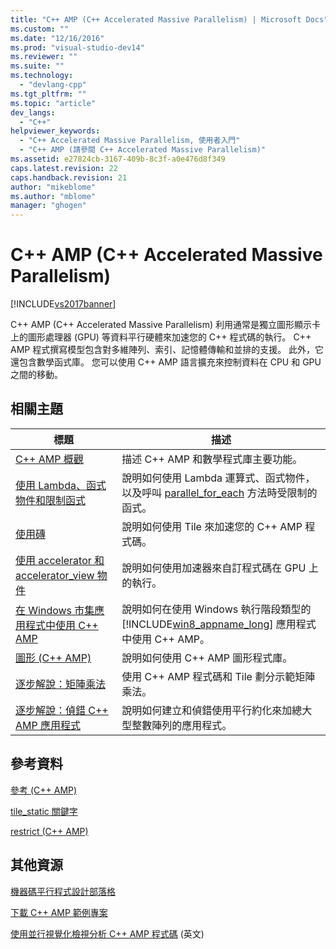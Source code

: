 ```yaml
---
title: "C++ AMP (C++ Accelerated Massive Parallelism) | Microsoft Docs"
ms.custom: ""
ms.date: "12/16/2016"
ms.prod: "visual-studio-dev14"
ms.reviewer: ""
ms.suite: ""
ms.technology: 
  - "devlang-cpp"
ms.tgt_pltfrm: ""
ms.topic: "article"
dev_langs: 
  - "C++"
helpviewer_keywords: 
  - "C++ Accelerated Massive Parallelism, 使用者入門"
  - "C++ AMP (請參閱 C++ Accelerated Massive Parallelism)"
ms.assetid: e27824cb-3167-409b-8c3f-a0e476d8f349
caps.latest.revision: 22
caps.handback.revision: 21
author: "mikeblome"
ms.author: "mblome"
manager: "ghogen"
---
```

# C++ AMP (C++ Accelerated Massive Parallelism)
[!INCLUDE[vs2017banner](../../assembler/inline/includes/vs2017banner.md)]

C\+\+ AMP \(C\+\+ Accelerated Massive Parallelism\) 利用通常是獨立圖形顯示卡上的圖形處理器 \(GPU\) 等資料平行硬體來加速您的 C\+\+ 程式碼的執行。  C\+\+ AMP 程式撰寫模型包含對多維陣列、索引、記憶體傳輸和並排的支援。  此外，它還包含數學函式庫。  您可以使用 C\+\+ AMP 語言擴充來控制資料在 CPU 和 GPU 之間的移動。  
  
## 相關主題  
  
|標題|描述|  
|--------|--------|  
|[C\+\+ AMP 概觀](../../parallel/amp/cpp-amp-overview.md)|描述 C\+\+ AMP 和數學程式庫主要功能。|  
|[使用 Lambda、函式物件和限制函式](../../parallel/amp/using-lambdas-function-objects-and-restricted-functions.md)|說明如何使用 Lambda 運算式、函式物件，以及呼叫 [parallel\_for\_each](../Topic/parallel_for_each%20Function%20\(C++%20AMP\).md) 方法時受限制的函式。|  
|[使用磚](../../parallel/amp/using-tiles.md)|說明如何使用 Tile 來加速您的 C\+\+ AMP 程式碼。|  
|[使用 accelerator 和 accelerator\_view 物件](../../parallel/amp/using-accelerator-and-accelerator-view-objects.md)|說明如何使用加速器來自訂程式碼在 GPU 上的執行。|  
|[在 Windows 市集應用程式中使用 C\+\+ AMP](../../parallel/amp/using-cpp-amp-in-windows-store-apps.md)|說明如何在使用 Windows 執行階段類型的 [!INCLUDE[win8_appname_long](../../build/includes/win8_appname_long_md.md)] 應用程式中使用 C\+\+ AMP。|  
|[圖形 \(C\+\+ AMP\)](../../parallel/amp/graphics-cpp-amp.md)|說明如何使用 C\+\+ AMP 圖形程式庫。|  
|[逐步解說：矩陣乘法](../../parallel/amp/walkthrough-matrix-multiplication.md)|使用 C\+\+ AMP 程式碼和 Tile 劃分示範矩陣乘法。|  
|[逐步解說：偵錯 C\+\+ AMP 應用程式](../../parallel/amp/walkthrough-debugging-a-cpp-amp-application.md)|說明如何建立和偵錯使用平行約化來加總大型整數陣列的應用程式。|  
  
## 參考資料  
 [參考 \(C\+\+ AMP\)](../../parallel/amp/reference/reference-cpp-amp.md)  
  
 [tile\_static 關鍵字](../../cpp/tile-static-keyword.md)  
  
 [restrict \(C\+\+ AMP\)](../../cpp/restrict-cpp-amp.md)  
  
## 其他資源  
 [機器碼平行程式設計部落格](http://go.microsoft.com/fwlink/p/?LinkId=238472)  
  
 [下載 C\+\+ AMP 範例專案](http://go.microsoft.com/fwlink/p/?LinkId=248508)  
  
 [使用並行視覺化檢視分析 C\+\+ AMP 程式碼](http://go.microsoft.com/fwlink/?LinkID=253987&clcid=0x409) \(英文\)